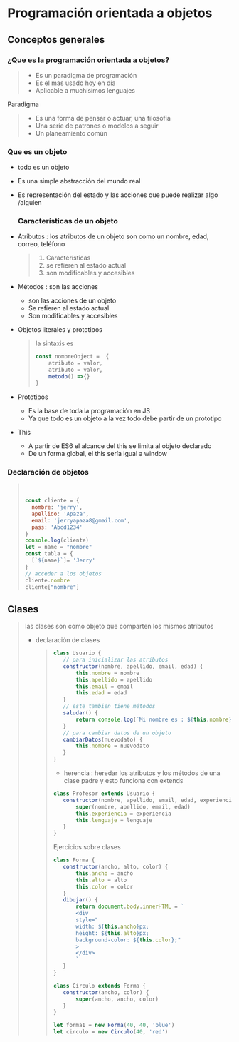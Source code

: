 #  Programación orientada a objetos 

## Conceptos generales 

### ¿Que es la programación orientada a objetos?

> * Es un paradigma de programación 
> * Es el mas usado hoy en día 
> * Aplicable a muchísimos lenguajes

Paradigma 

> * Es una forma de pensar o actuar, una filosofía 
> * Una serie de patrones o modelos a seguir
> * Un planeamiento común 

### Que es un objeto 

* todo es un objeto 

* Es una simple abstracción del mundo real 

* Es representación del estado y las acciones que puede realizar algo /alguien 

  ### Características de un objeto

* Atributos : los atributos de un objeto son como un nombre, edad, correo, teléfono 

  > 1. Características 
  > 2. se refieren al estado actual 
  > 3. son modificables y accesibles 

* Métodos : son las acciones 

  * son las acciones de un objeto 
  * Se refieren  al estado actual 
  * Son modificables y accesibles 

* Objetos literales y prototipos 

  > la sintaxis es 
  >
  > ```javascript
  > const nombreObject =  {
  >     atributo = valor,
  >     atributo = valor,
  >     metodo() =>{}
  > }
  > ```
  >
  > 

* Prototipos 

  *  Es la base de toda la programación en JS
  * Ya que todo es un objeto a la vez todo debe partir de un prototipo 

* This 

  * A partir de ES6 el alcance del this se limita al objeto declarado
  * De un forma global, el this sería igual a window 

### Declaración de objetos

> ​	 
>
> ```javascript
> const cliente = {
>   nombre: 'jerry',
>   apellido: 'Apaza',
>   email: 'jerryapaza8@gmail.com',
>   pass: 'Abcd1234'
> }
> console.log(cliente)
> let = name = "nombre"
> const tabla = {
>   [`${name}`]= 'Jerry'
> }
> // acceder a los objetos 
> cliente.nombre
> cliente["nombre"]
> ```
>
> 

## Clases

> las clases son como objeto que comparten los mismos atributos
>
> * declaración  de clases
>
>   >
>   >
>   >```javascript
>   >class Usuario {
>   >    // para inicializar las atributos 
>   >    constructor(nombre, apellido, email, edad) {
>   >        this.nombre = nombre
>   >        this.apellido = apellido
>   >        this.email = email
>   >        this.edad = edad
>   >    }
>   >    // este tambien tiene métodos
>   >    saludar() {
>   >        return console.log(`Mi nombre es : ${this.nombre}`)
>   >    }
>   >    // para cambiar datos de un objeto
>   >    cambiarDatos(nuevodato) {
>   >        this.nombre = nuevodato
>   >    }
>   >}
>   >```
>   >
>   >* herencia  : heredar los atributos y los métodos de una clase padre  y esto funciona con extends 
>   >
>   >```javascript
>   >class Profesor extends Usuario {
>   >    constructor(nombre, apellido, email, edad, experiencia, lenguaje) {
>   >        super(nombre, apellido, email, edad)
>   >        this.experiencia = experiencia
>   >        this.lenguaje = lenguaje
>   >    }
>   >}
>   >```
>   >
>   >Ejercicios sobre clases
>   >
>   >```javascript
>   >class Forma {
>   >    constructor(ancho, alto, color) {
>   >        this.ancho = ancho
>   >        this.alto = alto
>   >        this.color = color
>   >    }
>   >    dibujar() {
>   >        return document.body.innerHTML = `
>   >        <div
>   >        style="
>   >        width: ${this.ancho}px; 
>   >        height: ${this.alto}px; 
>   >        background-color: ${this.color};"
>   >        >
>   >        </div>
>   >        `
>   >    }
>   >}
>   >
>   >class Circulo extends Forma {
>   >    constructor(ancho, color) {
>   >        super(ancho, ancho, color)
>   >    }
>   >}
>   >
>   >let forma1 = new Forma(40, 40, 'blue')
>   >let circulo = new Circulo(40, 'red')
>   >```
>   >
>   >